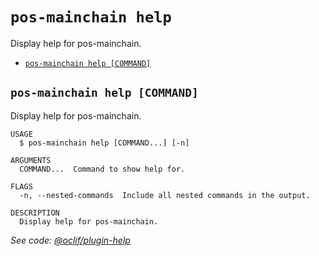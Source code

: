 # `pos-mainchain help`

Display help for pos-mainchain.

- [`pos-mainchain help [COMMAND]`](#pos-mainchain-help-command)

## `pos-mainchain help [COMMAND]`

Display help for pos-mainchain.

```
USAGE
  $ pos-mainchain help [COMMAND...] [-n]

ARGUMENTS
  COMMAND...  Command to show help for.

FLAGS
  -n, --nested-commands  Include all nested commands in the output.

DESCRIPTION
  Display help for pos-mainchain.
```

_See code: [@oclif/plugin-help](https://github.com/oclif/plugin-help/blob/v5.1.19/src/commands/help.ts)_
